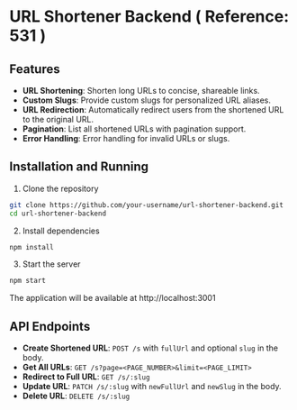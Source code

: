 # URL Shortener Backend ( Reference: 531 )

## Features
- **URL Shortening**: Shorten long URLs to concise, shareable links.
- **Custom Slugs**: Provide custom slugs for personalized URL aliases.
- **URL Redirection**: Automatically redirect users from the shortened URL to the original URL.
- **Pagination**: List all shortened URLs with pagination support.
- **Error Handling**: Error handling for invalid URLs or slugs.

## Installation and Running
1. Clone the repository
```bash
git clone https://github.com/your-username/url-shortener-backend.git
cd url-shortener-backend
```
2. Install dependencies
```bash
npm install
```
3. Start the server
```bash
npm start
```
The application will be available at http://localhost:3001

## API Endpoints
- **Create Shortened URL**: `POST /s` with `fullUrl` and optional `slug` in the body.
- **Get All URLs**: `GET /s?page=<PAGE_NUMBER>&limit=<PAGE_LIMIT>`
- **Redirect to Full URL**: `GET /s/:slug`
- **Update URL**: `PATCH /s/:slug` with `newFullUrl` and `newSlug` in the body.
- **Delete URL**: `DELETE /s/:slug`
